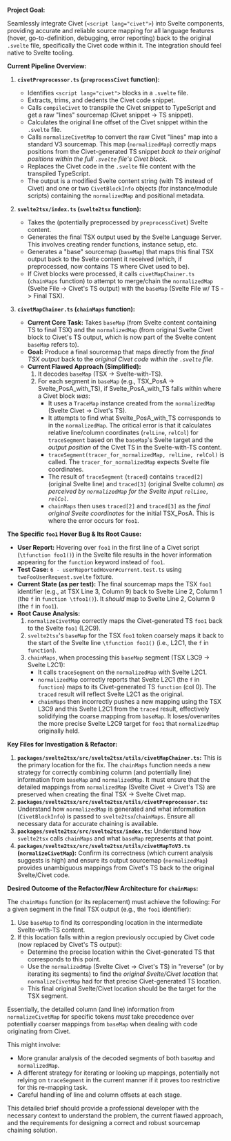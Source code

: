 **Project Goal:**

Seamlessly integrate Civet (`<script lang="civet">`) into Svelte components, providing accurate and reliable source mapping for all language features (hover, go-to-definition, debugging, error reporting) back to the original `.svelte` file, specifically the Civet code within it. The integration should feel native to Svelte tooling.

**Current Pipeline Overview:**

1.  **`civetPreprocessor.ts` (`preprocessCivet` function):**
    *   Identifies `<script lang="civet">` blocks in a `.svelte` file.
    *   Extracts, trims, and dedents the Civet code snippet.
    *   Calls `compileCivet` to transpile the Civet snippet to TypeScript and get a raw "lines" sourcemap (Civet snippet -> TS snippet).
    *   Calculates the original line offset of the Civet snippet within the `.svelte` file.
    *   Calls `normalizeCivetMap` to convert the raw Civet "lines" map into a standard V3 sourcemap. This map (`normalizedMap`) correctly maps positions from the Civet-generated TS snippet *back to their original positions within the full `.svelte` file's Civet block*.
    *   Replaces the Civet code in the `.svelte` file content with the transpiled TypeScript.
    *   The output is a modified Svelte content string (with TS instead of Civet) and one or two `CivetBlockInfo` objects (for instance/module scripts) containing the `normalizedMap` and positional metadata.

2.  **`svelte2tsx/index.ts` (`svelte2tsx` function):**
    *   Takes the (potentially preprocessed by `preprocessCivet`) Svelte content.
    *   Generates the final TSX output used by the Svelte Language Server. This involves creating render functions, instance setup, etc.
    *   Generates a "base" sourcemap (`baseMap`) that maps this final TSX output back to the Svelte content it received (which, if preprocessed, now contains TS where Civet used to be).
    *   If Civet blocks were processed, it calls `civetMapChainer.ts` (`chainMaps` function) to attempt to merge/chain the `normalizedMap` (Svelte File -> Civet's TS output) with the `baseMap` (Svelte File w/ TS -> Final TSX).

3.  **`civetMapChainer.ts` (`chainMaps` function):**
    *   **Current Core Task:** Takes `baseMap` (from Svelte content containing TS to final TSX) and the `normalizedMap` (from original Svelte Civet block to Civet's TS output, which is now part of the Svelte content `baseMap` refers to).
    *   **Goal:** Produce a final sourcemap that maps directly from the *final TSX output* back to the *original Civet code within the `.svelte` file*.
    *   **Current Flawed Approach (Simplified):**
        1.  It decodes `baseMap` (TSX -> Svelte-with-TS).
        2.  For each segment in `baseMap` (e.g., TSX_PosA -> Svelte_PosA_with_TS), if Svelte_PosA_with_TS falls within where a Civet block *was*:
            *   It uses a `TraceMap` instance created from the `normalizedMap` (Svelte Civet -> Civet's TS).
            *   It attempts to find what Svelte_PosA_with_TS corresponds to in the `normalizedMap`. The critical error is that it calculates relative line/column coordinates (`relLine`, `relCol`) for `traceSegment` based on the `baseMap`'s Svelte target and the *output position* of the Civet TS in the Svelte-with-TS content.
            *   `traceSegment(tracer_for_normalizedMap, relLine, relCol)` is called. The `tracer_for_normalizedMap` expects Svelte file coordinates.
            *   The result of `traceSegment` (`traced`) contains `traced[2]` (original Svelte line) and `traced[3]` (original Svelte column) *as perceived by `normalizedMap` for the Svelte input `relLine, relCol`*.
            *   `chainMaps` then uses `traced[2]` and `traced[3]` as the *final original Svelte coordinates* for the initial TSX_PosA. This is where the error occurs for `foo1`.

**The Specific `foo1` Hover Bug & Its Root Cause:**

*   **User Report:** Hovering over `foo1` in the first line of a Civet script (`\tfunction foo1()`) in the Svelte file results in the hover information appearing for the `function` keyword instead of `foo1`.
*   **Test Case:** `6 - userReportedHover#current.test.ts` using `twoFooUserRequest.svelte` fixture.
*   **Current State (as per test):** The final sourcemap maps the TSX `foo1` identifier (e.g., at TSX Line 3, Column 9) back to Svelte Line 2, Column 1 (the `f` in `function \tfoo1()`). It *should* map to Svelte Line 2, Column 9 (the `f` in `foo1`).
*   **Root Cause Analysis:**
    1.  `normalizeCivetMap` correctly maps the Civet-generated TS `foo1` back to the Svelte `foo1` (L2C9).
    2.  `svelte2tsx`'s `baseMap` for the TSX `foo1` token coarsely maps it back to the start of the Svelte line `\tfunction foo1()` (i.e., L2C1, the `f` in `function`).
    3.  `chainMaps`, when processing this `baseMap` segment (TSX L3C9 -> Svelte L2C1):
        *   It calls `traceSegment` on the `normalizedMap` with Svelte L2C1.
        *   `normalizedMap` correctly reports that Svelte L2C1 (the `f` in `function`) maps to its Civet-generated TS `function` (col 0). The `traced` result will reflect Svelte L2C1 as the original.
        *   `chainMaps` then incorrectly pushes a new mapping using the TSX L3C9 and this Svelte L2C1 from the `traced` result, effectively solidifying the coarse mapping from `baseMap`. It loses/overwrites the more precise Svelte L2C9 target for `foo1` that `normalizedMap` originally held.

**Key Files for Investigation & Refactor:**

1.  **`packages/svelte2tsx/src/svelte2tsx/utils/civetMapChainer.ts`:** This is the primary location for the fix. The `chainMaps` function needs a new strategy for correctly combining column (and potentially line) information from `baseMap` and `normalizedMap`. It must ensure that the detailed mappings from `normalizedMap` (Svelte Civet -> Civet's TS) are preserved when creating the final TSX -> Svelte Civet map.
2.  **`packages/svelte2tsx/src/svelte2tsx/utils/civetPreprocessor.ts`:** Understand how `normalizedMap` is generated and what information (`CivetBlockInfo`) is passed to `svelte2tsx`/`chainMaps`. Ensure all necessary data for accurate chaining is available.
3.  **`packages/svelte2tsx/src/svelte2tsx/index.ts`:** Understand how `svelte2tsx` calls `chainMaps` and what `baseMap` represents at that point.
4.  **`packages/svelte2tsx/src/svelte2tsx/utils/civetMapToV3.ts` (`normalizeCivetMap`):** Confirm its correctness (which current analysis suggests is high) and ensure its output sourcemap (`normalizedMap`) provides unambiguous mappings from Civet's TS back to the original Svelte/Civet code.

**Desired Outcome of the Refactor/New Architecture for `chainMaps`:**

The `chainMaps` function (or its replacement) must achieve the following:
For a given segment in the final TSX output (e.g., the `foo1` identifier):
1.  Use `baseMap` to find its corresponding location in the intermediate Svelte-with-TS content.
2.  If this location falls within a region previously occupied by Civet code (now replaced by Civet's TS output):
    *   Determine the precise location within the Civet-generated TS that corresponds to this point.
    *   Use the `normalizedMap` (Svelte Civet -> Civet's TS) in "reverse" (or by iterating its segments) to find the *original Svelte/Civet location* that `normalizeCivetMap` had for that precise Civet-generated TS location.
    *   This final original Svelte/Civet location should be the target for the TSX segment.

Essentially, the detailed column (and line) information from `normalizeCivetMap` for specific tokens *must* take precedence over potentially coarser mappings from `baseMap` when dealing with code originating from Civet.

This might involve:
*   More granular analysis of the decoded segments of both `baseMap` and `normalizedMap`.
*   A different strategy for iterating or looking up mappings, potentially not relying on `traceSegment` in the current manner if it proves too restrictive for this re-mapping task.
*   Careful handling of line and column offsets at each stage.

This detailed brief should provide a professional developer with the necessary context to understand the problem, the current flawed approach, and the requirements for designing a correct and robust sourcemap chaining solution.
